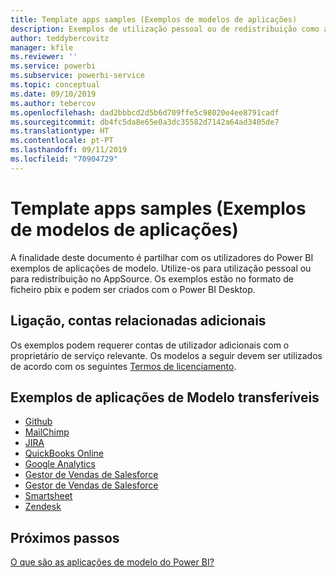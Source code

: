 ```yaml
---
title: Template apps samples (Exemplos de modelos de aplicações)
description: Exemplos de utilização pessoal ou de redistribuição como aplicação do Power BI no AppSource
author: teddybercovitz
manager: kfile
ms.reviewer: ''
ms.service: powerbi
ms.subservice: powerbi-service
ms.topic: conceptual
ms.date: 09/10/2019
ms.author: tebercov
ms.openlocfilehash: dad2bbbcd2d5b6d709ffe5c98020e4ee8791cadf
ms.sourcegitcommit: db4fc5da8e65e0a3dc35582d7142a64ad3405de7
ms.translationtype: HT
ms.contentlocale: pt-PT
ms.lasthandoff: 09/11/2019
ms.locfileid: "70904729"
---
```

# <a name="template-apps-samples"></a>Template apps samples (Exemplos de modelos de aplicações)

A finalidade deste documento é partilhar com os utilizadores do Power BI exemplos de aplicações de modelo. Utilize-os para utilização pessoal ou para redistribuição no AppSource. Os exemplos estão no formato de ficheiro pbix e podem ser criados com o Power BI Desktop.

## <a name="connection-additional-related-accounts"></a>Ligação, contas relacionadas adicionais

Os exemplos podem requerer contas de utilizador adicionais com o proprietário de serviço relevante.  Os modelos a seguir devem ser utilizados de acordo com os seguintes [Termos de licenciamento](https://templateapps.blob.core.windows.net/sampletemplateapps/Sample-Templates-for-app-on-appsource.pdf).

## <a name="downloadable-template-apps-samples"></a>Exemplos de aplicações de Modelo transferíveis

* [Github](https://templateapps.blob.core.windows.net/sampletemplateapps/GitHub.pbix)
* [MailChimp](https://templateapps.blob.core.windows.net/sampletemplateapps/MailChimp.pbix)
* [JIRA](https://templateapps.blob.core.windows.net/sampletemplateapps/JIRA.pbix)
* [QuickBooks Online](https://templateapps.blob.core.windows.net/sampletemplateapps/QuickBooksOnline.pbix)
* [Google Analytics](https://templateapps.blob.core.windows.net/sampletemplateapps/GoogleAnalytics.pbix)
* [Gestor de Vendas de Salesforce](https://templateapps.blob.core.windows.net/sampletemplateapps/SalesforceSalesManager.pbix)
* [Gestor de Vendas de Salesforce](https://templateapps.blob.core.windows.net/sampletemplateapps/SalesforceSalesRep.pbix)
* [Smartsheet](https://templateapps.blob.core.windows.net/sampletemplateapps/Smartsheet.pbix)
* [Zendesk](https://templateapps.blob.core.windows.net/sampletemplateapps/Zendesk.pbix)

## <a name="next-steps"></a>Próximos passos

[O que são as aplicações de modelo do Power BI?](service-template-apps-overview.md)
